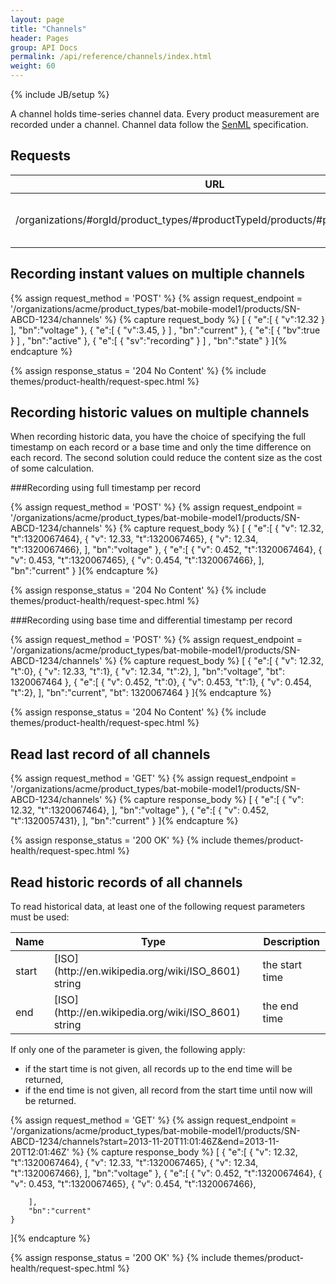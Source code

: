 ```yaml
---
layout: page
title: "Channels"
header: Pages
group: API Docs
permalink: /api/reference/channels/index.html
weight: 60
---
```

{% include JB/setup %}


A channel holds time-series channel data.  Every product measurement are recorded under a channel.
Channel data follow the [SenML](http://tools.ietf.org/html/draft-jennings-senml-08) specification.


Requests
--------

<table class="content">
    <thead>
    <tr>
        <th><strong>URL</strong></th>
        <th><strong>Description</strong></th>
        <th><strong>Methods</strong></th>
    </tr>
    </thead>
    <tbody>
    <tr>
        <td>/organizations/#orgId/product_types/#productTypeId/products/#productId/channels</td>
        <td>Record and read channel data</td>
        <td>GET, POST</td>
    </tr>
    </tbody>
</table>


Recording instant values on multiple channels
---------------------------------------------

{% assign request_method = 'POST' %}
{% assign request_endpoint = '/organizations/acme/product_types/bat-mobile-model1/products/SN-ABCD-1234/channels' %}
{% capture request_body %}
[
    {
        "e":[
            {
                "v":12.32
            }
        ],
        "bn":"voltage"
    },
    {
        "e":[
            {
                "v":3.45,
            }
        ]
        ,
        "bn":"current"
    },
    {
        "e":[
            {
                "bv":true
            }
        ]
        ,
        "bn":"active"
    },
    {
        "e":[
            {
                "sv":"recording"
            }
        ]
        ,
        "bn":"state"
    }
]{% endcapture %}

{% assign response_status = '204 No Content' %}
{% include themes/product-health/request-spec.html %}

Recording historic values on multiple channels
----------------------------------------------

When recording historic data, you have the choice of specifying the full timestamp on each record or a base time and
only the time difference on each record.  The second solution could reduce the content size as the cost of some
calculation.

###Recording using full timestamp per record

{% assign request_method = 'POST' %}
{% assign request_endpoint = '/organizations/acme/product_types/bat-mobile-model1/products/SN-ABCD-1234/channels' %}
{% capture request_body %}
[
    {
        "e":[
            { "v": 12.32, "t":1320067464},
            { "v": 12.33, "t":1320067465},
            { "v": 12.34, "t":1320067466},
        ],
        "bn":"voltage"
    },
    {
        "e":[
            { "v": 0.452, "t":1320067464},
            { "v": 0.453, "t":1320067465},
            { "v": 0.454, "t":1320067466},
        ],
        "bn":"current"
    }
]{% endcapture %}

{% assign response_status = '204 No Content' %}
{% include themes/product-health/request-spec.html %}

###Recording using base time and differential timestamp per record

{% assign request_method = 'POST' %}
{% assign request_endpoint = '/organizations/acme/product_types/bat-mobile-model1/products/SN-ABCD-1234/channels' %}
{% capture request_body %}
[
    {
        "e":[
            { "v": 12.32, "t":0},
            { "v": 12.33, "t":1},
            { "v": 12.34, "t":2},
        ],
        "bn":"voltage",
        "bt": 1320067464
    },
    {
        "e":[
            { "v": 0.452, "t":0},
            { "v": 0.453, "t":1},
            { "v": 0.454, "t":2},
        ],
        "bn":"current",
        "bt": 1320067464
    }
]{% endcapture %}

{% assign response_status = '204 No Content' %}
{% include themes/product-health/request-spec.html %}



Read last record of all channels
--------------------------------

{% assign request_method = 'GET' %}
{% assign request_endpoint = '/organizations/acme/product_types/bat-mobile-model1/products/SN-ABCD-1234/channels' %}
{% capture response_body %}
[
    {
        "e":[
            { "v": 12.32, "t":1320067464},
        ],
        "bn":"voltage"
    },
    {
        "e":[
            { "v": 0.452, "t":1320057431},
        ],
        "bn":"current"
    }
]{% endcapture %}

{% assign response_status = '200 OK' %}
{% include themes/product-health/request-spec.html %}

Read historic records of all channels
-------------------------------------

To read historical data, at least one of the following request parameters must be used:

<table class="content">
    <thead>
    <tr>
        <th><strong>Name</strong></th>
        <th><strong>Type</strong></th>
        <th><strong>Description</strong></th>
    </tr>
    </thead>
    <tbody>
    <tr>
        <td>start</td>
        <td>[ISO](http://en.wikipedia.org/wiki/ISO_8601) string</td>
        <td>the start time</td>
    </tr>
    <tr>
        <td>end</td>
        <td>[ISO](http://en.wikipedia.org/wiki/ISO_8601) string</td>
        <td>the end time</td>
    </tr>
    </tbody>
</table>

If only one of the parameter is given, the following apply:

* if the start time is not given, all records up to the end time will be returned,
* if the end time is not given, all record from the start time until now will be returned.

{% assign request_method = 'GET' %}
{% assign request_endpoint = '/organizations/acme/product_types/bat-mobile-model1/products/SN-ABCD-1234/channels?start=2013-11-20T11:01:46Z&amp;end=2013-11-20T12:01:46Z' %}
{% capture response_body %}
[
    {
        "e":[
            { "v": 12.32, "t":1320067464},
            { "v": 12.33, "t":1320067465},
            { "v": 12.34, "t":1320067466},
        ],
        "bn":"voltage"
    },
    {
        "e":[
            { "v": 0.452, "t":1320067464},
            { "v": 0.453, "t":1320067465},
            { "v": 0.454, "t":1320067466},

        ],
        "bn":"current"
    }
]{% endcapture %}

{% assign response_status = '200 OK' %}
{% include themes/product-health/request-spec.html %}